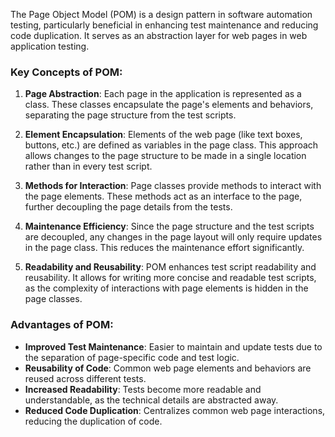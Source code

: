 The Page Object Model (POM) is a design pattern in software automation testing, particularly beneficial in enhancing test maintenance and reducing code duplication. It serves as an abstraction layer for web pages in web application testing.

### Key Concepts of POM:

1. **Page Abstraction**: Each page in the application is represented as a class. These classes encapsulate the page's elements and behaviors, separating the page structure from the test scripts.

2. **Element Encapsulation**: Elements of the web page (like text boxes, buttons, etc.) are defined as variables in the page class. This approach allows changes to the page structure to be made in a single location rather than in every test script.

3. **Methods for Interaction**: Page classes provide methods to interact with the page elements. These methods act as an interface to the page, further decoupling the page details from the tests.

4. **Maintenance Efficiency**: Since the page structure and the test scripts are decoupled, any changes in the page layout will only require updates in the page class. This reduces the maintenance effort significantly.

5. **Readability and Reusability**: POM enhances test script readability and reusability. It allows for writing more concise and readable test scripts, as the complexity of interactions with page elements is hidden in the page classes.

### Advantages of POM:

- **Improved Test Maintenance**: Easier to maintain and update tests due to the separation of page-specific code and test logic.
- **Reusability of Code**: Common web page elements and behaviors are reused across different tests.
- **Increased Readability**: Tests become more readable and understandable, as the technical details are abstracted away.
- **Reduced Code Duplication**: Centralizes common web page interactions, reducing the duplication of code.

